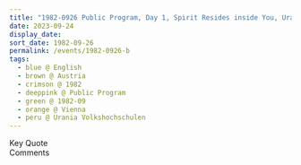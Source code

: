 ```yaml
---
title: "1982-0926 Public Program, Day 1, Spirit Resides inside You, Urania Volkshochschulen, Volksbildungshaus, Uraniastraße 1, Vienna, Austria"
date: 2023-09-24
display_date: 
sort_date: 1982-09-26
permalink: /events/1982-0926-b
tags:
  - blue @ English
  - brown @ Austria
  - crimson @ 1982
  - deeppink @ Public Program
  - green @ 1982-09
  - orange @ Vienna
  - peru @ Urania Volkshochschulen
---
```


<wave-list>
  <list-title color="green" width="75">Key Quote</list-title>
  <list-item color="BlanchedAlmond"  width="200"></list-item>
  <list-item color="Lavender"></list-item>
  <list-item color="BlanchedAlmond"></list-item>
</wave-list>

<br>

<wave-list>
  <list-title color="green" width="75">Comments</list-title>
  <list-item color="BlanchedAlmond"  width="200"></list-item>
  <list-item color="Lavender"></list-item>
  <list-item color="BlanchedAlmond"></list-item>
</wave-list>
